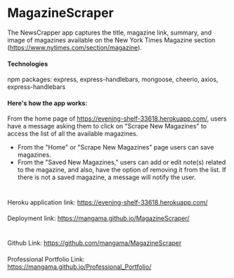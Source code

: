 # MagazineScraper
The NewsCrapper app captures the title, magazine link, summary, and image of magazines available on the New York Times Magazine section (https://www.nytimes.com/section/magazine).

#### Technologies
npm packages: express, express-handlebars, mongoose, cheerio, axios, express-handlebars


#### Here's how the app works: 
From the home page of https://evening-shelf-33618.herokuapp.com/, users have a message asking them to click on "Scrape New Magazines" to access the list of all the available magazines.
- From the "Home" or "Scrape New Magazines" page users can save magazines.
- From the "Saved New Magazines," users can add or edit note(s) related to the magazine, and also, have the option of removing it from the list. If there is not a saved magazine, a message will notify the user.

#
Heroku application link: https://evening-shelf-33618.herokuapp.com/ 
#### 
Deployment link: https://mangama.github.io/MagazineScraper/
#
Github Link: https://github.com/mangama/MagazineScraper
#### 
Professional Portfolio Link: https://mangama.github.io/Professional_Portfolio/